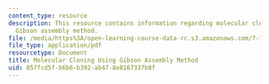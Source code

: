 ```yaml
---
content_type: resource
description: This resource contains information regarding molecular cloning using
  Gibson assembly method.
file: /media/https%3A/open-learning-course-data-rc.s3.amazonaws.com/7-15-experimental-molecular-genetics-spring-2015/857fcd5fb6b6b392ab478e8167337b8f_MIT7_15S15_Molecular.pdf
file_type: application/pdf
resourcetype: Document
title: Molecular Cloning Using Gibson Assembly Method
uid: 857fcd5f-b6b6-b392-ab47-8e8167337b8f
---
```

